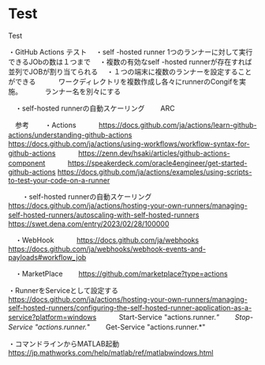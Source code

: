 # Test
Test


・GitHub Actions テスト
　・self -hosted  runner 1つのランナーに対して実行できるJObの数は１つまで
　・複数の有効なself -hosted  runnerが存在すれば並列でJOBが割り当てられる
　・１つの端末に複数のランナーを設定することができる
　　　ワークディレクトリを複数作成し各々にrunnerのCongifを実施。
　　　ランナー名を別々にする

　・self-hosted runnerの自動スケーリング
　　ARC

　参考
　　・Actions
　　　https://docs.github.com/ja/actions/learn-github-actions/understanding-github-actions
　　　https://docs.github.com/ja/actions/using-workflows/workflow-syntax-for-github-actions
　　　https://zenn.dev/hsaki/articles/github-actions-component
　　　https://speakerdeck.com/oracle4engineer/get-started-github-actions
     https://docs.github.com/ja/actions/examples/using-scripts-to-test-your-code-on-a-runner

　　・self-hosted runnerの自動スケーリング
　　　https://docs.github.com/ja/actions/hosting-your-own-runners/managing-self-hosted-runners/autoscaling-with-self-hosted-runners
　　　https://swet.dena.com/entry/2023/02/28/100000

　・WebHook
　　　https://docs.github.com/ja/webhooks
　　　https://docs.github.com/ja/webhooks/webhook-events-and-payloads#workflow_job

　・MarketPlace
　　https://github.com/marketplace?type=actions


 ・RunnerをServiceとして設定する
 　https://docs.github.com/ja/actions/hosting-your-own-runners/managing-self-hosted-runners/configuring-the-self-hosted-runner-application-as-a-service?platform=windows
　　　Start-Service "actions.runner.*"
 　　Stop-Service "actions.runner.*"
 　　Get-Service "actions.runner.*"

  ・コマンドラインからMATLAB起動
  　https://jp.mathworks.com/help/matlab/ref/matlabwindows.html